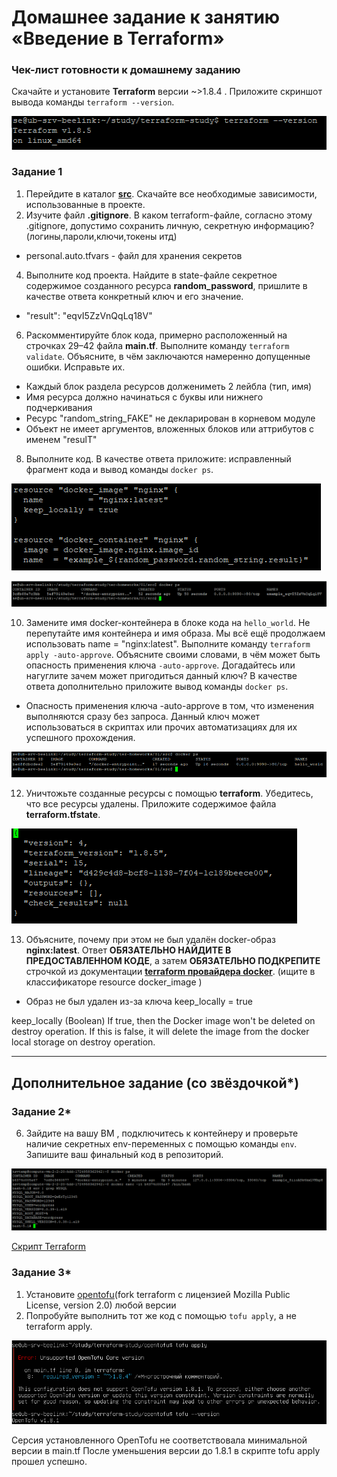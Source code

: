 # Домашнее задание к занятию «Введение в Terraform»

### Чек-лист готовности к домашнему заданию

Скачайте и установите **Terraform** версии ~>1.8.4 . Приложите скриншот вывода команды ```terraform --version```.

![img](https://github.com/SeNike/Study_24/blob/main/03.Terraform/1.png)
   


### Задание 1

1. Перейдите в каталог [**src**](https://github.com/netology-code/ter-homeworks/tree/main/01/src). Скачайте все необходимые зависимости, использованные в проекте. 
2. Изучите файл **.gitignore**. В каком terraform-файле, согласно этому .gitignore, допустимо сохранить личную, секретную информацию?(логины,пароли,ключи,токены итд)

-  personal.auto.tfvars - файл для хранения секретов

   
4. Выполните код проекта. Найдите  в state-файле секретное содержимое созданного ресурса **random_password**, пришлите в качестве ответа конкретный ключ и его значение.

-  "result": "eqvI5ZzVnQqLq18V"
   
6. Раскомментируйте блок кода, примерно расположенный на строчках 29–42 файла **main.tf**.
Выполните команду ```terraform validate```. Объясните, в чём заключаются намеренно допущенные ошибки. Исправьте их.

 - Каждый блок раздела ресурсов должениметь 2 лейбла (тип, имя)
 - Имя ресурса должно начинаться с буквы или нижнего подчеркивания
 - Ресурс "random_string_FAKE" не декларирован в корневом модуле
 - Объект не имеет аргументов, вложенных блоков или аттрибутов с именем "resulT"  

8. Выполните код. В качестве ответа приложите: исправленный фрагмент кода и вывод команды ```docker ps```.

![img](https://github.com/SeNike/Study_24/blob/main/03.Terraform/2.png)

![img](https://github.com/SeNike/Study_24/blob/main/03.Terraform/3.png)



10. Замените имя docker-контейнера в блоке кода на ```hello_world```. Не перепутайте имя контейнера и имя образа. Мы всё ещё продолжаем использовать name = "nginx:latest". Выполните команду ```terraform apply -auto-approve```.
Объясните своими словами, в чём может быть опасность применения ключа  ```-auto-approve```. Догадайтесь или нагуглите зачем может пригодиться данный ключ? В качестве ответа дополнительно приложите вывод команды ```docker ps```.

- Опасность применения ключа -auto-approve в том, что изменения выполняются сразу без запроса. Данный ключ может использоваться в скриптах или прочих автоматизациях для их успешного прохождения.

![img](https://github.com/SeNike/Study_24/blob/main/03.Terraform/4.png)

12. Уничтожьте созданные ресурсы с помощью **terraform**. Убедитесь, что все ресурсы удалены. Приложите содержимое файла **terraform.tfstate**.

![img](https://github.com/SeNike/Study_24/blob/main/03.Terraform/tfstate.png)

13. Объясните, почему при этом не был удалён docker-образ **nginx:latest**. Ответ **ОБЯЗАТЕЛЬНО НАЙДИТЕ В ПРЕДОСТАВЛЕННОМ КОДЕ**, а затем **ОБЯЗАТЕЛЬНО ПОДКРЕПИТЕ** строчкой из документации [**terraform провайдера docker**](https://docs.comcloud.xyz/providers/kreuzwerker/docker/latest/docs).  (ищите в классификаторе resource docker_image )

- Образ не был удален из-за ключа keep_locally = true

keep_locally (Boolean) If true, then the Docker image won't be deleted on destroy operation. If this is false, it will delete the image from the docker local storage on destroy operation.


------

## Дополнительное задание (со звёздочкой*)

### Задание 2*

6. Зайдите на вашу ВМ , подключитесь к контейнеру и проверьте наличие секретных env-переменных с помощью команды ```env```. Запишите ваш финальный код в репозиторий.

![img](https://github.com/SeNike/Study_24/blob/main/03.Terraform/6.png)

[Скрипт Terraform](https://github.com/SeNike/example_terraform_1/blob/main/main.tf)

### Задание 3*
1. Установите [opentofu](https://opentofu.org/)(fork terraform с лицензией Mozilla Public License, version 2.0) любой версии
2. Попробуйте выполнить тот же код с помощью ```tofu apply```, а не terraform apply.

![img](https://github.com/SeNike/Study_24/blob/main/03.Terraform/8.png)

Серсия установленного OpenTofu не соответствовала минимальной версии в main.tf
После уменьшения версии до 1.8.1 в скрипте tofu apply прошел успешно.
